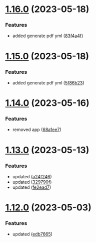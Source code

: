 # [1.16.0](https://github.com/manthanank/learn-angular/compare/v1.15.0...v1.16.0) (2023-05-18)


### Features

* added generate pdf yml ([83f4a4f](https://github.com/manthanank/learn-angular/commit/83f4a4f60ea6c13d23ec175498b94e5f0e1a858c))



# [1.15.0](https://github.com/manthanank/learn-angular/compare/v1.14.0...v1.15.0) (2023-05-18)


### Features

* added generate pdf yml ([5f86b23](https://github.com/manthanank/learn-angular/commit/5f86b23bd80d8579375178047e5c4625c26ffaf8))



# [1.14.0](https://github.com/manthanank/learn-angular/compare/v1.13.0...v1.14.0) (2023-05-16)


### Features

* removed app ([68a1ee7](https://github.com/manthanank/learn-angular/commit/68a1ee7699867076b1056caf924ec223febe734b))



# [1.13.0](https://github.com/manthanank/learn-angular/compare/v1.12.0...v1.13.0) (2023-05-13)


### Features

* updated ([a24f246](https://github.com/manthanank/learn-angular/commit/a24f246e15a8605fd4026cf638ef02d95542335d))
* updated ([329790f](https://github.com/manthanank/learn-angular/commit/329790fcd958ac0c6d36f694a4241e9f65b375db))
* updated ([fe2ead7](https://github.com/manthanank/learn-angular/commit/fe2ead7cae7e55bf8d46e8b4812a611624dc7896))



# [1.12.0](https://github.com/manthanank/learn-angular/compare/v1.11.0...v1.12.0) (2023-05-03)


### Features

* updated ([edb7665](https://github.com/manthanank/learn-angular/commit/edb7665ed3a6f0bf721fff8ab750a3ecc9848a81))



